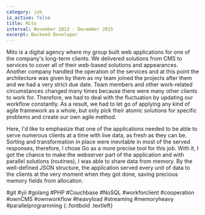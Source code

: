 ```yaml
---
category: job
is_active: false
title: Mito
interval: November 2013 - December 2015
excerpt: Backend Developer
---
```


Mito is a digital agency where my group built web applications for one of the company's long-term clients.
We delivered solutions from CMS to services to cover all of their web-based solutions and appearances.
Another company handled the operation of the services and at this point the architecture was given by them as my team joined the projects after them and we had a very strict due date.
Team members and other work-related circumstances changed many times because there were many other clients to work for.
Therefore, we had to deal with the fluctuation by updating our workflow constantly.
As a result, we had to let go of applying any kind of agile framework as a whole, but only pick their atomic solutions for specific problems and create our own agile method.

Here, I'd like to emphasize that one of the applications needed to be able to serve numerous clients at a time with live data, as fresh as they can be.
Sorting and transformation in place were inevitable in most of the served responses, therefore, I chose Go as a more precise tool for this job.
With it, I got the chance to make the webserver part of the application and with parallel solutions (routines), I was able to share data from memory.
By the well-defined JSON structure, the application served every unit of data to the clients at the very moment when they got done, saving precious memory fields from allocation.

#git #yii #golang #PHP #Couchbase #NoSQL #workforclient #cooperation #ownCMS #ownworkflow #heavyload #streaming #memoryheavy #parallelprogramming
{:.fontbold .textleft}
